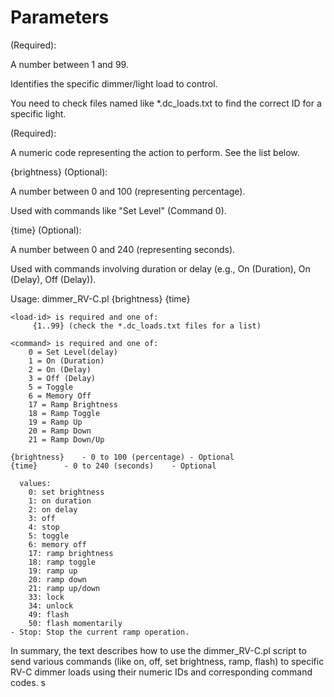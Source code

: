 # Parameters

<load-id> (Required):

A number between 1 and 99.

Identifies the specific dimmer/light load to control.

You need to check files named like *.dc_loads.txt to find the correct ID for a specific light.

<command> (Required):

A numeric code representing the action to perform. See the list below.

{brightness} (Optional):

A number between 0 and 100 (representing percentage).

Used with commands like "Set Level" (Command 0).

{time} (Optional):

A number between 0 and 240 (representing seconds).

Used with commands involving duration or delay (e.g., On (Duration), On (Delay), Off (Delay)).

Usage: 
	dimmer_RV-C.pl <load-id> <command> {brightness} {time}

	<load-id> is required and one of:
		 {1..99} (check the *.dc_loads.txt files for a list)

	<command> is required and one of:
		0 = Set Level(delay)
		1 = On (Duration)
		2 = On (Delay)
		3 = Off (Delay)
		5 = Toggle
		6 = Memory Off
		17 = Ramp Brightness
		18 = Ramp Toggle
		19 = Ramp Up
		20 = Ramp Down
		21 = Ramp Down/Up

	{brightness}	- 0 to 100 (percentage)	- Optional
	{time}		- 0 to 240 (seconds)	- Optional

      values:
        0: set brightness
        1: on duration
        2: on delay
        3: off
        4: stop
        5: toggle
        6: memory off
        17: ramp brightness
        18: ramp toggle
        19: ramp up
        20: ramp down
        21: ramp up/down
        33: lock
        34: unlock
        49: flash
        50: flash momentarily
    - Stop: Stop the current ramp operation.
In summary, the text describes how to use the dimmer_RV-C.pl script to send various commands (like on, off, set brightness, ramp, flash) to specific RV-C dimmer loads using their numeric IDs and corresponding command codes.
s
